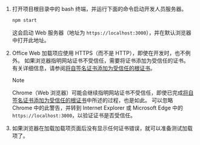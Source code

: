 1. 打开项目根目录中的 bash 终端，并运行下面的命令启动开发人员服务器。

    ```bash
    npm start
    ```

    这会启动 Web 服务器（地址为 `https://localhost:3000`），并在默认浏览器中打开此地址。

2. Office Web 加载项应使用 HTTPS（而不是 HTTP），即使在开发时，也不例外。 如果浏览器指明网站证书不受信任，需要将证书添加为受信任的证书。 有关详细信息，请参阅[将自签名证书添加为受信任的根证书](https://github.com/OfficeDev/generator-office/blob/master/src/docs/ssl.md)。

    > [!NOTE]
    > Chrome（Web 浏览器）可能会继续指明网站证书不受信任，即使已完成[将自签名证书添加为受信任的根证书](https://github.com/OfficeDev/generator-office/blob/master/src/docs/ssl.md)中所述的过程，也是如此。 可以忽略 Chrome 中的此警告，并转到 Internet Explorer 或 Microsoft Edge 中的 `https://localhost:3000`，以验证证书是否受信任。 

3. 如果浏览器在加载加载项页面后没有显示任何证书错误，就可以准备测试加载项了。 
